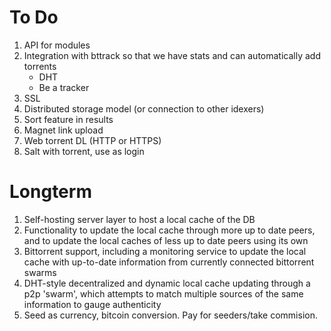 To Do
========

1. API for modules
2. Integration with bttrack so that we have stats and can automatically add torrents
   * DHT
   * Be a tracker
3. SSL
4. Distributed storage model (or connection to other idexers)
5. Sort feature in results
6. Magnet link upload
7. Web torrent DL (HTTP or HTTPS)
8. Salt with torrent, use as login

Longterm
========

1. Self-hosting server layer to host a local cache of the DB
2. Functionality to update the local cache through more up to date peers, and to update the local caches of less up to date peers using its own
3. Bittorrent support, including a monitoring service to update the local cache with up-to-date information from currently connected bittorrent swarms
4. DHT-style decentralized and dynamic local cache updating through a p2p 'swarm', which attempts to match multiple sources of the same information to gauge authenticity
5. Seed as currency, bitcoin conversion. Pay for seeders/take commision.
